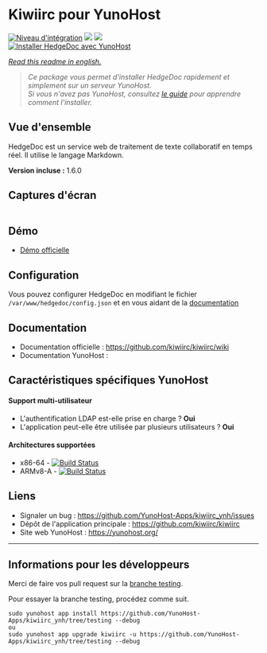 # Kiwiirc pour YunoHost

[![Niveau d'intégration](https://dash.yunohost.org/integration/hedgedoc.svg)](https://dash.yunohost.org/appci/app/hedgedoc) ![](https://ci-apps.yunohost.org/ci/badges/hedgedoc.status.svg) ![](https://ci-apps.yunohost.org/ci/badges/hedgedoc.maintain.svg)  
[![Installer HedgeDoc avec YunoHost](https://install-app.yunohost.org/install-with-yunohost.png)](https://install-app.yunohost.org/?app=hedgedoc)

*[Read this readme in english.](./README.md)* 

> *Ce package vous permet d'installer HedgeDoc rapidement et simplement sur un serveur YunoHost.  
Si vous n'avez pas YunoHost, consultez [le guide](https://yunohost.org/#/install) pour apprendre comment l'installer.*

## Vue d'ensemble
HedgeDoc est un service web de traitement de texte collaboratif en temps réel. Il utilise le langage Markdown.

**Version incluse :** 1.6.0

## Captures d'écran

![]()

## Démo

* [Démo officielle]()

## Configuration

Vous pouvez configurer HedgeDoc en modifiant le fichier `/var/www/hedgedoc/config.json` et en vous aidant de la [documentation](https://github.com/hedgedoc/server/blob/master/docs/configuration.md)

## Documentation

 * Documentation officielle : https://github.com/kiwiirc/kiwiirc/wiki
 * Documentation YunoHost : 

## Caractéristiques spécifiques YunoHost

#### Support multi-utilisateur

* L'authentification LDAP est-elle prise en charge ? **Oui**
* L'application peut-elle être utilisée par plusieurs utilisateurs ? **Oui**

#### Architectures supportées

* x86-64 - [![Build Status](https://ci-apps.yunohost.org/ci/logs/kiwiirc%20%28Apps%29.svg)](https://ci-apps.yunohost.org/ci/apps/kiwiirc/)
* ARMv8-A - [![Build Status](https://ci-apps-arm.yunohost.org/ci/logs/kiwiirc%20%28Apps%29.svg)](https://ci-apps-arm.yunohost.org/ci/apps/kiwiirc/)

## Liens

 * Signaler un bug : https://github.com/YunoHost-Apps/kiwiirc_ynh/issues
 * Dépôt de l'application principale : https://github.com/kiwiirc/kiwiirc
 * Site web YunoHost : https://yunohost.org/

---

## Informations pour les développeurs

Merci de faire vos pull request sur la [branche testing](https://github.com/YunoHost-Apps/kiwiirc_ynh/tree/testing).

Pour essayer la branche testing, procédez comme suit.
```
sudo yunohost app install https://github.com/YunoHost-Apps/kiwiirc_ynh/tree/testing --debug
ou
sudo yunohost app upgrade kiwiirc -u https://github.com/YunoHost-Apps/kiwiirc_ynh/tree/testing --debug
```
